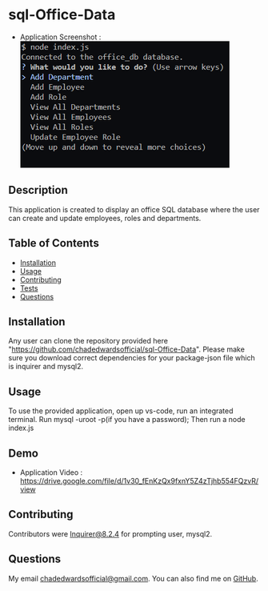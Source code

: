 # sql-Office-Data
  - Application Screenshot : ![Alt text](image.png)
  
  ## Description
  This application is created to display an office SQL database where the user can create and update employees, roles and departments. 
  
  ## Table of Contents
  - [Installation](#installation)
  - [Usage](#usage)
  - [Contributing](#contributing)
  - [Tests](#tests)
  - [Questions](#questions)
  
  ## Installation
  Any user can clone the repository provided here "https://github.com/chadedwardsofficial/sql-Office-Data". Please make sure you download correct dependencies for your package-json file which is inquirer and mysql2.
  
  ## Usage
  To use the provided application, open up vs-code, run an integrated terminal. Run mysql -uroot -p(if you have a password);
  Then run a node index.js
  
  ## Demo
  - Application Video :  https://drive.google.com/file/d/1v30_fEnKzQx9fxnY5Z4zTjhb554FQzvR/view
  
  
  ## Contributing
  Contributors were Inquirer@8.2.4 for prompting user, mysql2. 
  

  ## Questions
  My email [chadedwardsofficial@gmail.com](mailto:chadedwardsofficial@gmail.com). You can also find me on [GitHub](https://github.com/chadedwardsofficial).
  